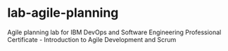 # lab-agile-planning
Agile planning lab for IBM DevOps and Software Engineering Professional Certificate - Introduction to Agile Development and Scrum
